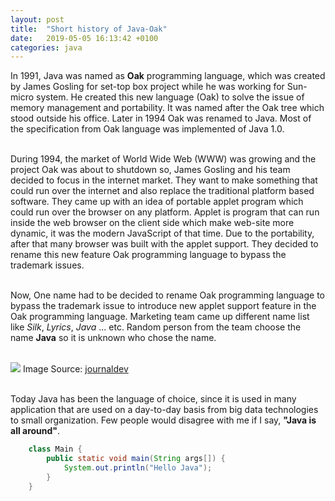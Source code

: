 ```yaml
---
layout: post
title:  "Short history of Java-Oak"
date:   2019-05-05 16:13:42 +0100
categories: java
---
```



In 1991, Java was named as <b>Oak</b> programming language, which was created by James Gosling for set-top box project while he was working for Sun-micro system. He created this new language (Oak) to
 solve the issue of memory management and portability. It was named after the Oak tree which stood outside his office. Later in 1994
Oak was renamed to Java. Most of the specification from Oak language was implemented of Java 1.0.
<br /><br />

During 1994, the market of World Wide Web (WWW) was growing and the project Oak was about to shutdown so, James Gosling and his team decided
to focus in the internet market. They want to make something that could run over the internet and also replace the traditional platform based software. 
They came up with an idea of portable applet program which could run over the browser on any platform. Applet is program that can run inside the web browser
on the client side which make web-site more dynamic, it was the modern JavaScript of that time. Due to the portability, after that many browser was built with the applet support. They decided
to rename this new feature Oak programming language to bypass the trademark issues.
<br /><br />


Now, One name had to be decided to rename Oak programming language to bypass the trademark issue to introduce new applet support feature in the Oak programming language.
Marketing team came up different name list like <i>Silk</i>, <i>Lyrics</i>, <i>Java </i> ... etc. Random person from the team choose the name <b>Java</b> so it is unknown who chose the name.
<br /><br />


<img src="{{site.baseurl}}/assets/images/java/javainfograpgic.jpeg" class="img-responsive"> 
Image Source: <a href="https://www.journaldev.com/"> journaldev </a>
<br /><br />


Today Java has been the language of choice, since it is used in many application that are used on a day-to-day basis from big data technologies to small organization.
 Few people would disagree with me if I say, <b>"Java is all around"</b>.


````java
    class Main {  
        public static void main(String args[]) {  
            System.out.println("Hello Java");  
        }  
    } 
````


